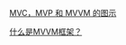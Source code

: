 [MVC，MVP 和 MVVM 的图示](https://www.ruanyifeng.com/blog/2015/02/mvcmvp_mvvm.html)

[什么是MVVM框架？](https://zhuanlan.zhihu.com/p/59467370)
